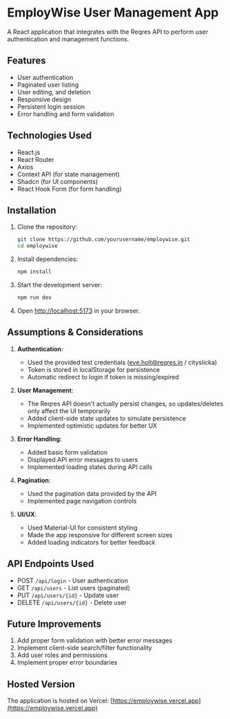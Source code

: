 # EmployWise User Management App

A React application that integrates with the Reqres API to perform user authentication and management functions.

## Features

- User authentication
- Paginated user listing
- User editing, and deletion
- Responsive design
- Persistent login session
- Error handling and form validation

## Technologies Used

- React.js
- React Router
- Axios
- Context API (for state management)
- Shadcn (for UI components)
- React Hook Form (for form handling)

## Installation

1. Clone the repository:
   ```bash
   git clone https://github.com/yourusername/employwise.git
   cd employwise
   ```

2. Install dependencies:
   ```bash
   npm install
   ```

3. Start the development server:
   ```bash
   npm run dev
   ```

4. Open [http://localhost:5173](http://localhost:5173) in your browser.

## Assumptions & Considerations

1. **Authentication**:
   - Used the provided test credentials (eve.holt@reqres.in / cityslicka)
   - Token is stored in localStorage for persistence
   - Automatic redirect to login if token is missing/expired

2. **User Management**:
   - The Reqres API doesn't actually persist changes, so updates/deletes only affect the UI temporarily
   - Added client-side state updates to simulate persistence
   - Implemented optimistic updates for better UX

3. **Error Handling**:
   - Added basic form validation
   - Displayed API error messages to users
   - Implemented loading states during API calls

4. **Pagination**:
   - Used the pagination data provided by the API
   - Implemented page navigation controls

5. **UI/UX**:
   - Used Material-UI for consistent styling
   - Made the app responsive for different screen sizes
   - Added loading indicators for better feedback

## API Endpoints Used

- POST `/api/login` - User authentication
- GET `/api/users` - List users (paginated)
- PUT `/api/users/{id}` - Update user
- DELETE `/api/users/{id}` - Delete user

## Future Improvements

1. Add proper form validation with better error messages
2. Implement client-side search/filter functionality
3. Add user roles and permissions
4. Implement proper error boundaries

## Hosted Version

The application is hosted on Vercel: [https://employwise.vercel.app](https://employwise.vercel.app)
